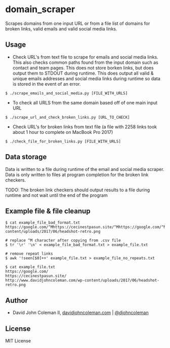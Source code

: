 # domain_scraper

Scrapes domains from one input URL or from a file list of domains for broken links,
valid emails and valid social media links.

## Usage

* Check URL's from text file to scrape for emails and social media links. This also
  checks common paths found from the input domain such as contact and team pages. This
  does not store borken links, but does output them to STDOUT during runtime. This
  does output all valid & unique emails addresses and social media links during runtime
  so data is stored in the event of an error.

```
$ ./scrape_emails_and_social_media.py [FILE_WITH_URLS]
```

* To check all URLS from the same domain based off of one main input URL

```
$ ./scrape_url_and_check_broken_links.py [URL_TO_CHECK]
```

* Check URL's for broken links from text file (a file with 2258 links took about 1 hour to
  complete on MacBook Pro 2017)

```
$ ./check_file_for_broken_links.py [FILE_WITH_URLS]
```

## Data storage

Data is written to a file during runtime of the email and social media scraper.  Data is only
written to files at program completion for the broken link checkers.

TODO: The broken link checkers should output results to a file during runtime and not wait until
the end of the program

## Example file & file cleanup

```
$ cat example_file_bad_format.txt
https://google.com/^Mhttps://cecinestpasun.site/^Mhttps://google.com/^Mhttp://www.davidjohncoleman.com/wp-content/uploads/2017/06/headshot-retro.png

# replace ^M character after copying from .csv file
$ tr '\r' '\n' < example_file_bad_format.txt > example_file.txt

# remove repeat links
$ awk '!seen[$0]++' example_file.txt > example_file_no_repeats.txt

$ cat example_file.txt
https://google.com/
https://cecinestpasun.site/
http://www.davidjohncoleman.com/wp-content/uploads/2017/06/headshot-retro.png
```

## Author

* David John Coleman II, [davidjohncoleman.com](http://www.davidjohncoleman.com/)
| [@djohncoleman](https://twitter.com/djohncoleman)

## License

MIT License
